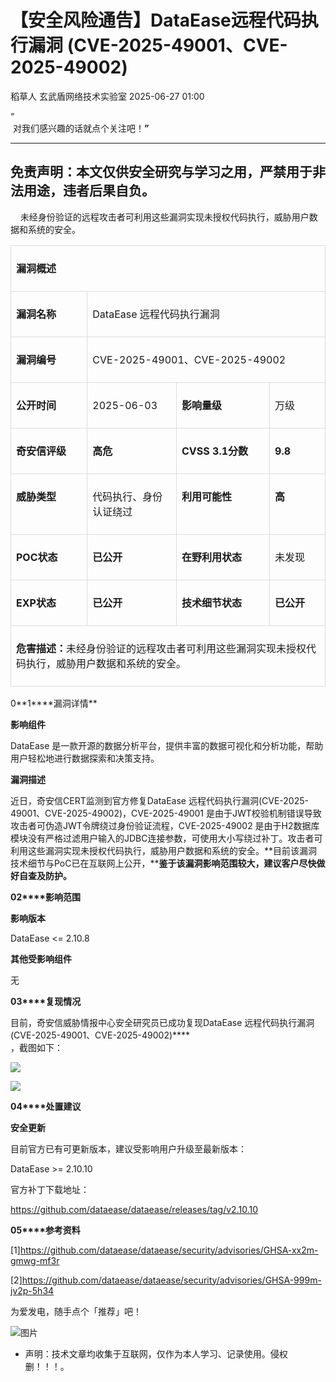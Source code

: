 #  【安全风险通告】DataEase远程代码执行漏洞 (CVE-2025-49001、CVE-2025-49002)  
稻草人  玄武盾网络技术实验室   2025-06-27 01:00  
  
“  
 对我们感兴趣的话就点个关注吧！**”**  
  
  
****  
## 免责声明：本文仅供安全研究与学习之用，严禁用于非法用途，违者后果自负。  
  
    未经身份验证的远程攻击者可利用这些漏洞实现未授权代码执行，威胁用户数据和系统的安全。  
<table><tbody><tr style="box-sizing: border-box;"><td colspan="4" data-colwidth="136,157,166,98" style="box-sizing: border-box;padding: 8px;line-height: 1.5;vertical-align: top;border: 1px solid rgb(221, 221, 221);"><p style="box-sizing: border-box;margin: 16px 0px;"><strong style="box-sizing: border-box;font-weight: 700;"><span leaf="">漏洞概述</span></strong></p></td></tr><tr style="box-sizing: border-box;"><td data-colwidth="136" width="136" style="box-sizing: border-box;padding: 8px;line-height: 1.5;vertical-align: top;border: 1px solid rgb(221, 221, 221);"><p style="box-sizing: border-box;margin: 16px 0px;"><strong style="box-sizing: border-box;font-weight: 700;"><span leaf="">漏洞名称</span></strong></p></td><td colspan="3" data-colwidth="157,166,98" style="box-sizing: border-box;padding: 8px;line-height: 1.5;vertical-align: top;border: 1px solid rgb(221, 221, 221);"><p style="box-sizing: border-box;margin: 16px 0px;"><span leaf="">DataEase 远程代码执行漏洞</span></p></td></tr><tr style="box-sizing: border-box;"><td data-colwidth="136" width="136" style="box-sizing: border-box;padding: 8px;line-height: 1.5;vertical-align: top;border: 1px solid rgb(221, 221, 221);"><p style="box-sizing: border-box;margin: 16px 0px;"><strong style="box-sizing: border-box;font-weight: 700;"><span leaf="">漏洞编号</span></strong></p></td><td colspan="3" data-colwidth="157,166,98" style="box-sizing: border-box;padding: 8px;line-height: 1.5;vertical-align: top;border: 1px solid rgb(221, 221, 221);"><p style="box-sizing: border-box;margin: 16px 0px;"><span leaf="">CVE-2025-49001、CVE-2025-49002</span></p></td></tr><tr style="box-sizing: border-box;"><td data-colwidth="136" width="136" style="box-sizing: border-box;padding: 8px;line-height: 1.5;vertical-align: top;border: 1px solid rgb(221, 221, 221);"><p style="box-sizing: border-box;margin: 16px 0px;"><strong style="box-sizing: border-box;font-weight: 700;"><strong style="box-sizing: border-box;font-weight: 700;"><span leaf="">公开时间</span></strong></strong></p></td><td data-colwidth="157" width="157" style="box-sizing: border-box;padding: 8px;line-height: 1.5;vertical-align: top;border: 1px solid rgb(221, 221, 221);"><p style="box-sizing: border-box;margin: 16px 0px;"><span leaf="">2025-06-03</span></p></td><td data-colwidth="166" width="166" style="box-sizing: border-box;padding: 8px;line-height: 1.5;vertical-align: top;border: 1px solid rgb(221, 221, 221);"><p style="box-sizing: border-box;margin: 16px 0px;"><strong style="box-sizing: border-box;font-weight: 700;"><strong style="box-sizing: border-box;font-weight: 700;"><span leaf="">影响量级</span></strong></strong></p></td><td data-colwidth="98" width="98" style="box-sizing: border-box;padding: 8px;line-height: 1.5;vertical-align: top;border: 1px solid rgb(221, 221, 221);"><p style="box-sizing: border-box;margin: 16px 0px;"><span leaf="">万级</span></p></td></tr><tr style="box-sizing: border-box;"><td data-colwidth="136" width="136" style="box-sizing: border-box;padding: 8px;line-height: 1.5;vertical-align: top;border: 1px solid rgb(221, 221, 221);"><p style="box-sizing: border-box;margin: 16px 0px;"><strong style="box-sizing: border-box;font-weight: 700;"><span leaf="">奇安信评级</span></strong></p></td><td data-colwidth="157" width="157" style="box-sizing: border-box;padding: 8px;line-height: 1.5;vertical-align: top;border: 1px solid rgb(221, 221, 221);"><p style="box-sizing: border-box;margin: 16px 0px;"><strong style="box-sizing: border-box;font-weight: 700;"><span leaf="">高危</span></strong></p></td><td data-colwidth="166" width="166" style="box-sizing: border-box;padding: 8px;line-height: 1.5;vertical-align: top;border: 1px solid rgb(221, 221, 221);"><p style="box-sizing: border-box;margin: 16px 0px;"><strong style="box-sizing: border-box;font-weight: 700;"><span leaf="">CVSS 3.1分数</span></strong></p></td><td data-colwidth="98" width="98" style="box-sizing: border-box;padding: 8px;line-height: 1.5;vertical-align: top;border: 1px solid rgb(221, 221, 221);"><p style="box-sizing: border-box;margin: 16px 0px;"><strong style="box-sizing: border-box;font-weight: 700;"><span leaf="">9.8</span></strong></p></td></tr><tr style="box-sizing: border-box;"><td data-colwidth="136" width="136" style="box-sizing: border-box;padding: 8px;line-height: 1.5;vertical-align: top;border: 1px solid rgb(221, 221, 221);"><p style="box-sizing: border-box;margin: 16px 0px;"><strong style="box-sizing: border-box;font-weight: 700;"><span leaf="">威胁类型</span></strong></p></td><td data-colwidth="157" width="157" style="box-sizing: border-box;padding: 8px;line-height: 1.5;vertical-align: top;border: 1px solid rgb(221, 221, 221);"><p style="box-sizing: border-box;margin: 16px 0px;"><span leaf="">代码执行、身份认证绕过</span></p></td><td data-colwidth="166" width="166" style="box-sizing: border-box;padding: 8px;line-height: 1.5;vertical-align: top;border: 1px solid rgb(221, 221, 221);"><p style="box-sizing: border-box;margin: 16px 0px;"><strong style="box-sizing: border-box;font-weight: 700;"><span leaf="">利用可能性</span></strong></p></td><td data-colwidth="98" width="98" style="box-sizing: border-box;padding: 8px;line-height: 1.5;vertical-align: top;border: 1px solid rgb(221, 221, 221);"><p style="box-sizing: border-box;margin: 16px 0px;"><strong style="box-sizing: border-box;font-weight: 700;"><strong style="box-sizing: border-box;font-weight: 700;"><span leaf="">高</span></strong></strong></p></td></tr><tr style="box-sizing: border-box;"><td data-colwidth="136" width="136" style="box-sizing: border-box;padding: 8px;line-height: 1.5;vertical-align: top;border: 1px solid rgb(221, 221, 221);"><p style="box-sizing: border-box;margin: 16px 0px;"><strong style="box-sizing: border-box;font-weight: 700;"><span leaf="">POC状态</span></strong></p></td><td data-colwidth="157" width="157" style="box-sizing: border-box;padding: 8px;line-height: 1.5;vertical-align: top;border: 1px solid rgb(221, 221, 221);"><p style="box-sizing: border-box;margin: 16px 0px;"><strong style="box-sizing: border-box;font-weight: 700;"><span leaf="">已公开</span></strong></p></td><td data-colwidth="166" width="166" style="box-sizing: border-box;padding: 8px;line-height: 1.5;vertical-align: top;border: 1px solid rgb(221, 221, 221);"><p style="box-sizing: border-box;margin: 16px 0px;"><strong style="box-sizing: border-box;font-weight: 700;"><span leaf="">在野利用状态</span></strong></p></td><td data-colwidth="98" width="98" style="box-sizing: border-box;padding: 8px;line-height: 1.5;vertical-align: top;border: 1px solid rgb(221, 221, 221);"><p style="box-sizing: border-box;margin: 16px 0px;"><span leaf="">未发现</span></p></td></tr><tr style="box-sizing: border-box;"><td data-colwidth="136" width="136" style="box-sizing: border-box;padding: 8px;line-height: 1.5;vertical-align: top;border: 1px solid rgb(221, 221, 221);"><p style="box-sizing: border-box;margin: 16px 0px;"><strong style="box-sizing: border-box;font-weight: 700;"><span leaf="">EXP状态</span></strong></p></td><td data-colwidth="157" width="157" style="box-sizing: border-box;padding: 8px;line-height: 1.5;vertical-align: top;border: 1px solid rgb(221, 221, 221);"><p style="box-sizing: border-box;margin: 16px 0px;"><strong style="box-sizing: border-box;font-weight: 700;"><span leaf="">已公开</span></strong></p></td><td data-colwidth="166" width="166" style="box-sizing: border-box;padding: 8px;line-height: 1.5;vertical-align: top;border: 1px solid rgb(221, 221, 221);"><p style="box-sizing: border-box;margin: 16px 0px;"><strong style="box-sizing: border-box;font-weight: 700;"><span leaf="">技术细节状态</span></strong></p></td><td data-colwidth="98" width="98" style="box-sizing: border-box;padding: 8px;line-height: 1.5;vertical-align: top;border: 1px solid rgb(221, 221, 221);"><p style="box-sizing: border-box;margin: 16px 0px;"><strong style="box-sizing: border-box;font-weight: 700;"><span leaf="">已公开</span></strong></p></td></tr><tr style="box-sizing: border-box;"><td colspan="4" data-colwidth="136,157,166,98" style="box-sizing: border-box;padding: 8px;line-height: 1.5;vertical-align: top;border: 1px solid rgb(221, 221, 221);"><p style="box-sizing: border-box;margin: 16px 0px;"><strong style="box-sizing: border-box;font-weight: 700;"><span leaf="">危害描述：</span></strong><span leaf="">未经身份验证的远程攻击者可利用这些漏洞实现未授权代码执行，威胁用户数据和系统的安全。</span></p></td></tr></tbody></table>  
0**1****漏洞详情**  
  
**影响组件**  
  
DataEase 是一款开源的数据分析平台，提供丰富的数据可视化和分析功能，帮助用户轻松地进行数据探索和决策支持。  
  
**漏洞描述**  
  
近日，奇安信CERT监测到官方修复DataEase 远程代码执行漏洞(CVE-2025-49001、CVE-2025-49002)，CVE-2025-49001 是由于JWT校验机制错误导致攻击者可伪造JWT令牌绕过身份验证流程，CVE-2025-49002 是由于H2数据库模块没有严格过滤用户输入的JDBC连接参数，可使用大小写绕过补丁。攻击者可利用这些漏洞实现未授权代码执行，威胁用户数据和系统的安全。**目前该漏洞技术细节与PoC已在互联网上公开，****鉴于该漏洞影响范围较大，建议客户尽快做好自查及防护。**  
  
**02****影响范围**  
  
**影响版本**  
  
DataEase <= 2.10.8  
  
**其他受影响组件**  
  
无  
  
**03****复现情况**  
  
目前，奇安信威胁情报中心安全研究员已成功复现DataEase 远程代码执行漏洞(CVE-2025-49001、CVE-2025-49002)****  
，截图如下：  
  
![](https://mmbiz.qpic.cn/mmbiz_jpg/UM0M1icqlo0lusPEuhYaL7UH7kOiaSwFO10R7ceLaTktibQYKd1Jxza6D6JicFPEgNwaDRBcVnqW7Ju0JHQpam9Bvw/640?wx_fmt=jpeg&from=appmsg "")  
  
![](https://mmbiz.qpic.cn/mmbiz_png/UM0M1icqlo0lusPEuhYaL7UH7kOiaSwFO1hsaHqMjYQB1joA5yswt8VJKbQKTxd38vxUmO0qDZUZZ6LZsmMk1cTw/640?wx_fmt=png&from=appmsg "")  
  
**04****处置建议**  
  
**安全更新**  
  
目前官方已有可更新版本，建议受影响用户升级至最新版本：  
  
DataEase >= 2.10.10  
  
官方补丁下载地址：  
  
https://github.com/dataease/dataease/releases/tag/v2.10.10  
  
**05****参考资料**  
  
[1]https://github.com/dataease/dataease/security/advisories/GHSA-xx2m-gmwg-mf3r  
  
[2]https://github.com/dataease/dataease/security/advisories/GHSA-999m-jv2p-5h34  
  
  
为爱发电，随手点个「推荐」吧！  
  
![图片](https://mmbiz.qpic.cn/mmbiz_png/UM0M1icqlo0knIjq7rj7rsX0r4Rf2CDQylx0IjMfpPM93icE9AGx28bqwDRau5EkcWpK6WBAG5zGDS41wkfcvJiaA/640?wx_fmt=other&wxfrom=5&wx_lazy=1&wx_co=1&tp=webp "")  
  
* 声明：技术文章均收集于互联网，仅作为本人学习、记录使用。侵权删！！！。  
  
